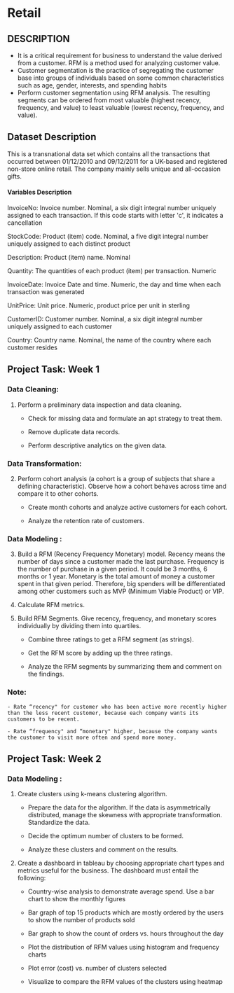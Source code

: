 # Retail

## DESCRIPTION

- It is a critical requirement for business to understand the value derived from a customer. RFM is a method used for analyzing customer value.
- Customer segmentation is the practice of segregating the customer base into groups of individuals based on some common characteristics such as age, gender, interests, and spending habits
- Perform customer segmentation using RFM analysis. The resulting segments can be ordered from most valuable (highest recency, frequency, and value) to least valuable (lowest recency, frequency, and value).

## Dataset Description

This is a transnational data set which contains all the transactions that occurred between 01/12/2010 and 09/12/2011 for a UK-based and registered non-store online retail. The company mainly sells unique and all-occasion gifts.

#### Variables	    Description

InvoiceNo:	Invoice number. Nominal, a six digit integral number uniquely assigned to each transaction. If this code starts with letter 'c', it indicates a cancellation

StockCode:	Product (item) code. Nominal, a five digit integral number uniquely assigned to each distinct product

Description:	Product (item) name. Nominal

Quantity: 	The quantities of each product (item) per transaction. Numeric

InvoiceDate:	Invoice Date and time. Numeric, the day and time when each transaction was generated

UnitPrice:	Unit price. Numeric, product price per unit in sterling

CustomerID: 	Customer number. Nominal, a six digit integral number uniquely assigned to each customer

Country:	Country name. Nominal, the name of the country where each customer resides
 

## Project Task: Week 1

### Data Cleaning:

1.  Perform a preliminary data inspection and data cleaning.

    - Check for missing data and formulate an apt strategy to treat them.

    - Remove duplicate data records.

    - Perform descriptive analytics on the given data.

### Data Transformation:

2.  Perform cohort analysis (a cohort is a group of subjects that share a defining characteristic). Observe how a cohort behaves across time and compare it to other cohorts. 

    - Create month cohorts and analyze active customers for each cohort.

    - Analyze the retention rate of customers.

### Data Modeling :

3.  Build a RFM (Recency Frequency Monetary) model. Recency means the number of days since a customer made the last purchase. Frequency is the number of purchase in a given period. It could be 3 months, 6 months or 1 year. Monetary is the total amount of money a customer spent in that given period. Therefore, big spenders will be differentiated among other customers such as MVP (Minimum Viable Product) or VIP.

4.  Calculate RFM metrics.

5.  Build RFM Segments. Give recency, frequency, and monetary scores individually by dividing them into quartiles.

    - Combine three ratings to get a RFM segment (as strings).

    - Get the RFM score by adding up the three ratings.

    - Analyze the RFM segments by summarizing them and comment on the findings.

### Note: 

    - Rate “recency" for customer who has been active more recently higher than the less recent customer, because each company wants its customers to be recent.

    - Rate “frequency" and “monetary" higher, because the company wants the customer to visit more often and spend more money.

 

## Project Task: Week 2

### Data Modeling :

1.  Create clusters using k-means clustering algorithm.

    - Prepare the data for the algorithm. If the data is asymmetrically distributed, manage the skewness with appropriate transformation. Standardize the data.

    - Decide the optimum number of clusters to be formed.

    - Analyze these clusters and comment on the results.

 

2.  Create a dashboard in tableau by choosing appropriate chart types and metrics useful for the business. The dashboard must entail the following: 

    - Country-wise analysis to demonstrate average spend. Use a bar chart to show the monthly figures

    - Bar graph of top 15 products which are mostly ordered by the users to show the number of products sold

    - Bar graph to show the count of orders vs. hours throughout the day

    - Plot the distribution of RFM values using histogram and frequency charts

    - Plot error (cost) vs. number of clusters selected

    - Visualize to compare the RFM values of the clusters using heatmap
